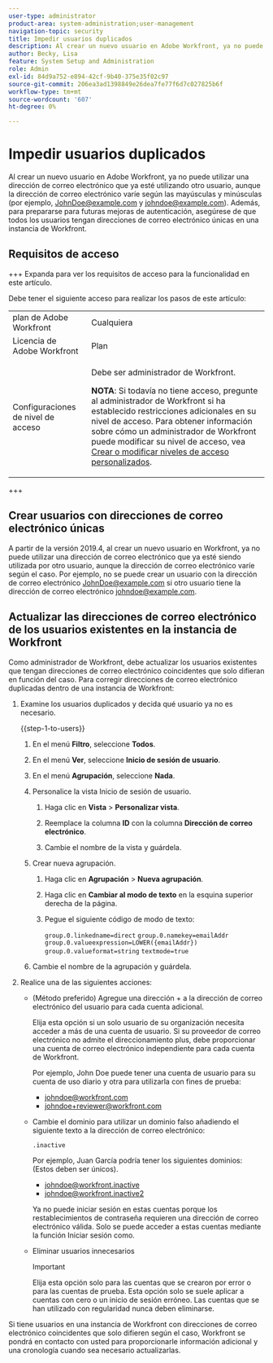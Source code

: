 ```yaml
---
user-type: administrator
product-area: system-administration;user-management
navigation-topic: security
title: Impedir usuarios duplicados
description: Al crear un nuevo usuario en Adobe Workfront, ya no puede utilizar una dirección de correo electrónico que ya esté utilizando otro usuario, aunque la dirección de correo electrónico varíe según las mayúsculas y minúsculas (por ejemplo, JohnDoe@example.com y johndoe@example.com). Además, para prepararse para futuras mejoras de autenticación, asegúrese de que todos los usuarios tengan direcciones de correo electrónico únicas en una instancia de Workfront.
author: Becky, Lisa
feature: System Setup and Administration
role: Admin
exl-id: 84d9a752-e894-42cf-9b40-375e35f02c97
source-git-commit: 206ea3ad1398849e26dea7fe77f6d7c027825b6f
workflow-type: tm+mt
source-wordcount: '607'
ht-degree: 0%

---
```


# Impedir usuarios duplicados

Al crear un nuevo usuario en Adobe Workfront, ya no puede utilizar una dirección de correo electrónico que ya esté utilizando otro usuario, aunque la dirección de correo electrónico varíe según las mayúsculas y minúsculas (por ejemplo, JohnDoe@example.com y johndoe@example.com). Además, para prepararse para futuras mejoras de autenticación, asegúrese de que todos los usuarios tengan direcciones de correo electrónico únicas en una instancia de Workfront.

## Requisitos de acceso

+++ Expanda para ver los requisitos de acceso para la funcionalidad en este artículo.

Debe tener el siguiente acceso para realizar los pasos de este artículo:

<table style="table-layout:auto"> 
 <col> 
 <col> 
 <tbody> 
  <tr> 
   <td role="rowheader">plan de Adobe Workfront</td> 
   <td>Cualquiera</td> 
  </tr> 
  <tr> 
   <td role="rowheader">Licencia de Adobe Workfront</td> 
   <td>Plan</td> 
  </tr> 
  <tr> 
   <td role="rowheader">Configuraciones de nivel de acceso</td> 
   <td> <p>Debe ser administrador de Workfront.</p> <p><b>NOTA</b>: Si todavía no tiene acceso, pregunte al administrador de Workfront si ha establecido restricciones adicionales en su nivel de acceso. Para obtener información sobre cómo un administrador de Workfront puede modificar su nivel de acceso, vea <a href="../../../administration-and-setup/add-users/configure-and-grant-access/create-modify-access-levels.md" class="MCXref xref">Crear o modificar niveles de acceso personalizados</a>.</p> </td> 
  </tr> 
 </tbody> 
</table>

+++

## Crear usuarios con direcciones de correo electrónico únicas

A partir de la versión 2019.4, al crear un nuevo usuario en Workfront, ya no puede utilizar una dirección de correo electrónico que ya esté siendo utilizada por otro usuario, aunque la dirección de correo electrónico varíe según el caso. Por ejemplo, no se puede crear un usuario con la dirección de correo electrónico JohnDoe@example.com si otro usuario tiene la dirección de correo electrónico johndoe@example.com.

## Actualizar las direcciones de correo electrónico de los usuarios existentes en la instancia de Workfront

Como administrador de Workfront, debe actualizar los usuarios existentes que tengan direcciones de correo electrónico coincidentes que solo difieran en función del caso.
Para corregir direcciones de correo electrónico duplicadas dentro de una instancia de Workfront:

1. Examine los usuarios duplicados y decida qué usuario ya no es necesario.

   {{step-1-to-users}}

   1. En el menú **Filtro**, seleccione **Todos**.

   1. En el menú **Ver**, seleccione **Inicio de sesión de usuario**.

   1. En el menú **Agrupación**, seleccione **Nada**.

   1. Personalice la vista Inicio de sesión de usuario.

      1. Haga clic en **Vista** > **Personalizar vista**.

      1. Reemplace la columna **ID** con la columna **Dirección de correo electrónico**.

      1. Cambie el nombre de la vista y guárdela.

   1. Crear nueva agrupación.

      1. Haga clic en **Agrupación** > **Nueva agrupación**.

      1. Haga clic en **Cambiar al modo de texto** en la esquina superior derecha de la página.
      1. Pegue el siguiente código de modo de texto:

         `group.0.linkedname=direct`
         `group.0.namekey=emailAddr`
         `group.0.valueexpression=LOWER({emailAddr})`
         `group.0.valueformat=string`
         `textmode=true`

   1. Cambie el nombre de la agrupación y guárdela.

1. Realice una de las siguientes acciones:

   * (Método preferido) Agregue una dirección + a la dirección de correo electrónico del usuario para cada cuenta adicional.

     Elija esta opción si un solo usuario de su organización necesita acceder a más de una cuenta de usuario. Si su proveedor de correo electrónico no admite el direccionamiento plus, debe proporcionar una cuenta de correo electrónico independiente para cada cuenta de Workfront.

     Por ejemplo, John Doe puede tener una cuenta de usuario para su cuenta de uso diario y otra para utilizarla con fines de prueba:

      * johndoe@workfront.com
      * johndoe+reviewer@workfront.com

   * Cambie el dominio para utilizar un dominio falso añadiendo el siguiente texto a la dirección de correo electrónico:

     `.inactive`

     Por ejemplo, Juan García podría tener los siguientes dominios: (Estos deben ser únicos).

      * johndoe@workfront.inactive
      * johndoe@workfront.inactive2

     Ya no puede iniciar sesión en estas cuentas porque los restablecimientos de contraseña requieren una dirección de correo electrónico válida. Solo se puede acceder a estas cuentas mediante la función Iniciar sesión como.

   * Eliminar usuarios innecesarios

     >[!IMPORTANT]
     >
     >Elija esta opción solo para las cuentas que se crearon por error o para las cuentas de prueba. Esta opción solo se suele aplicar a cuentas con cero o un inicio de sesión erróneo. Las cuentas que se han utilizado con regularidad nunca deben eliminarse.

Si tiene usuarios en una instancia de Workfront con direcciones de correo electrónico coincidentes que solo difieren según el caso, Workfront se pondrá en contacto con usted para proporcionarle información adicional y una cronología cuando sea necesario actualizarlas.
